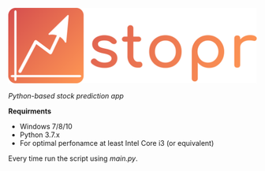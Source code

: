![stopr](https://github.com/Jason505/stopr/blob/master/logo.png)

*Python-based stock prediction app*

**Requirments**
* Windows 7/8/10
* Python 3.7.x
* For optimal perfonamce at least Intel Core i3 (or equivalent)

Every time run the script using *main.py*.
